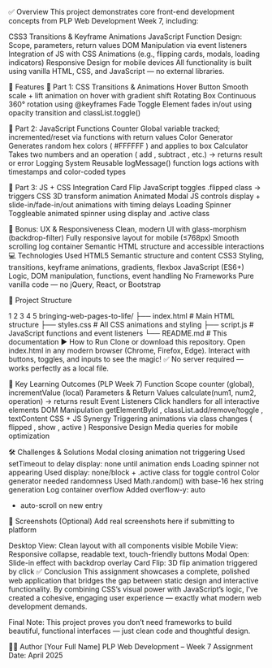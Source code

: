 ✅ Overview
This project demonstrates core front-end development concepts from PLP Web Development Week 7, including:

CSS3 Transitions & Keyframe Animations
JavaScript Function Design: Scope, parameters, return values
DOM Manipulation via event listeners
Integration of JS with CSS Animations (e.g., flipping cards, modals, loading indicators)
Responsive Design for mobile devices
All functionality is built using vanilla HTML, CSS, and JavaScript — no external libraries.

🚀 Features
🔹 Part 1: CSS Transitions & Animations
Hover Button
Smooth scale + lift animation on hover with gradient shift
Rotating Box
Continuous 360° rotation using
@keyframes
Fade Toggle
Element fades in/out using
opacity
transition and
classList.toggle()

🔹 Part 2: JavaScript Functions
Counter
Global variable tracked; incremented/reset via functions with return values
Color Generator
Generates random hex colors (
#FFFFFF
) and applies to box
Calculator
Takes two numbers and an operation (
add
,
subtract
, etc.) → returns result or error
Logging System
Reusable
logMessage()
function logs actions with timestamps and color-coded types

🔹 Part 3: JS + CSS Integration
Card Flip
JavaScript toggles
.flipped
class → triggers CSS 3D transform animation
Animated Modal
JS controls display + slide-in/fade-in/out animations with timing delays
Loading Spinner
Toggleable animated spinner using
display
and
.active
class

🔹 Bonus: UX & Responsiveness
Clean, modern UI with glass-morphism (backdrop-filter)
Fully responsive layout for mobile (≤768px)
Smooth scrolling log container
Semantic HTML structure and accessible interactions
💻 Technologies Used
HTML5
Semantic structure and content
CSS3
Styling, transitions, keyframe animations, gradients, flexbox
JavaScript (ES6+)
Logic, DOM manipulation, functions, event handling
No Frameworks
Pure vanilla code — no jQuery, React, or Bootstrap

📂 Project Structure


1
2
3
4
5
bringing-web-pages-to-life/
├── index.html          # Main HTML structure
├── styles.css          # All CSS animations and styling
├── script.js           # JavaScript functions and event listeners
└── README.md           # This documentation
▶️ How to Run
Clone or download this repository.
Open index.html in any modern browser (Chrome, Firefox, Edge).
Interact with buttons, toggles, and inputs to see the magic!
✅ No server required — works perfectly as a local file. 

🧠 Key Learning Outcomes (PLP Week 7)
Function Scope
counter
(global),
incrementValue
(local)
Parameters & Return Values
calculate(num1, num2, operation)
→ returns result
Event Listeners
Click handlers for all interactive elements
DOM Manipulation
getElementById
,
classList.add/remove/toggle
,
textContent
CSS + JS Synergy
Triggering animations via class changes (
flipped
,
show
,
active
)
Responsive Design
Media queries for mobile optimization

🛠️ Challenges & Solutions
Modal closing animation not triggering
Used
setTimeout
to delay
display: none
until animation ends
Loading spinner not appearing
Used
display: none/block
+
.active
class for toggle control
Color generator needed randomness
Used
Math.random()
with base-16 hex string generation
Log container overflow
Added
overflow-y: auto
+ auto-scroll on new entry

📸 Screenshots (Optional)
Add real screenshots here if submitting to platform 

Desktop View: Clean layout with all components visible
Mobile View: Responsive collapse, readable text, touch-friendly buttons
Modal Open: Slide-in effect with backdrop overlay
Card Flip: 3D flip animation triggered by click
✅ Conclusion
This assignment showcases a complete, polished web application that bridges the gap between static design and interactive functionality. By combining CSS’s visual power with JavaScript’s logic, I’ve created a cohesive, engaging user experience — exactly what modern web development demands.

Final Note: This project proves you don’t need frameworks to build beautiful, functional interfaces — just clean code and thoughtful design.

👨‍💻 Author
[Your Full Name]
PLP Web Development – Week 7 Assignment
Date: April 2025

